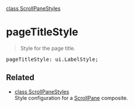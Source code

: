 [class ScrollPaneStyles](ScrollPaneStyles.md)

# pageTitleStyle

> Style for the page title.

<pre class="docgen_signature">pageTitleStyle: ui.LabelStyle;</pre>

## Related

- [<!--{ref:class}-->class ScrollPaneStyles](ScrollPaneStyles.md) \
    Style configuration for a [ScrollPane](ScrollPane.md) composite.
